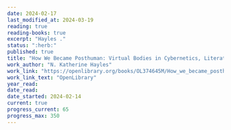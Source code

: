 ```yaml
---
date: 2024-02-17
last_modified_at: 2024-03-19
reading: true
reading-books: true
excerpt: "Hayles ."
status: ":herb:"
published: true
title: "How We Became Posthuman: Virtual Bodies in Cybernetics, Literature, and Informatics"
work_author: "N. Katherine Hayles"
work_link: "https://openlibrary.org/books/OL374645M/How_we_became_posthuman"
work_link_text: "OpenLibrary"
year_read: 
date_read: 
date_started: 2024-02-14
current: true
progress_current: 65
progress_max: 350
---
```



